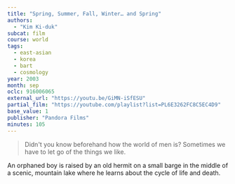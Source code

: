 ```yaml
---
title: "Spring, Summer, Fall, Winter… and Spring"
authors:
  - "Kim Ki-duk"
subcat: film
course: world
tags:
  - east-asian
  - korea
  - bart
  - cosmology
year: 2003
month: sep
oclc: 916006065
external_url: "https://youtu.be/GiMN-iSfESU"
partial_film: "https://youtube.com/playlist?list=PL6E3262FC8C5EC4D9"
base_value: 1
publisher: "Pandora Films"
minutes: 105
---
```


> Didn't you know beforehand how the world of men is? Sometimes we have to let go of the things we like.

An orphaned boy is raised by an old hermit on a small barge in the middle of a scenic, mountain lake where he learns about the cycle of life and death.
